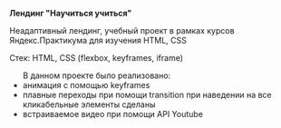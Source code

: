 <b>Лендинг "Научиться учиться"</b>
<p>Неадаптивный лендинг, учебный проект в рамках курсов Яндекс.Практикума для изучения HTML, CSS</p>
<p>Стек: HTML, CSS (flexbox, keyframes, iframe)</p>
<ul>В данном проекте было реализовано:
<li>анимация с помощью keyframes</li>
<li>плавные переходы при помощи transition при наведении на все кликабельные элементы сделаны</li>
<li>встраиваемое видео при помощи API Youtube</li>
</ul>
